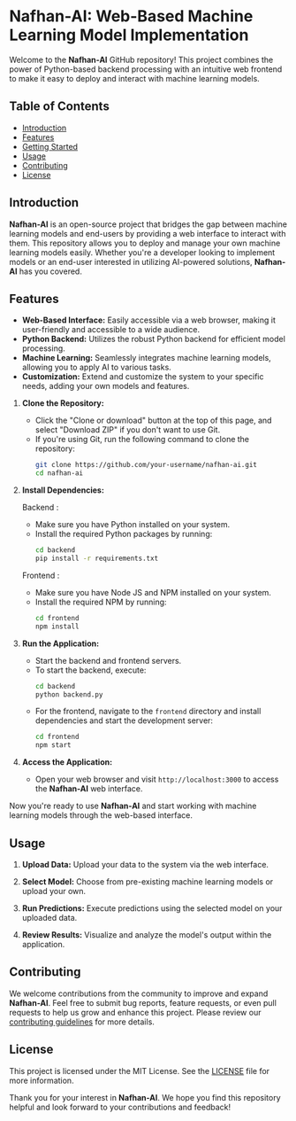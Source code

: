 # Nafhan-AI: Web-Based Machine Learning Model Implementation

Welcome to the **Nafhan-AI** GitHub repository! This project combines the power of Python-based backend processing with an intuitive web frontend to make it easy to deploy and interact with machine learning models.

## Table of Contents
- [Introduction](#introduction)
- [Features](#features)
- [Getting Started](#getting-started)
- [Usage](#usage)
- [Contributing](#contributing)
- [License](#license)

## Introduction

**Nafhan-AI** is an open-source project that bridges the gap between machine learning models and end-users by providing a web interface to interact with them. This repository allows you to deploy and manage your own machine learning models easily. Whether you're a developer looking to implement models or an end-user interested in utilizing AI-powered solutions, **Nafhan-AI** has you covered.

## Features

- **Web-Based Interface:** Easily accessible via a web browser, making it user-friendly and accessible to a wide audience.
- **Python Backend:** Utilizes the robust Python backend for efficient model processing.
- **Machine Learning:** Seamlessly integrates machine learning models, allowing you to apply AI to various tasks.
- **Customization:** Extend and customize the system to your specific needs, adding your own models and features.

1. **Clone the Repository:** 
   - Click the "Clone or download" button at the top of this page, and select "Download ZIP" if you don't want to use Git.
   - If you're using Git, run the following command to clone the repository:
     ```bash
     git clone https://github.com/your-username/nafhan-ai.git
     cd nafhan-ai
     ```

2. **Install Dependencies:**

   Backend :
   - Make sure you have Python installed on your system.
   - Install the required Python packages by running:
     ```bash
     cd backend
     pip install -r requirements.txt
     ```
   Frontend :
   - Make sure you have Node JS and NPM installed on your system.
   - Install the required NPM by running:
     ```bash
     cd frontend
     npm install
     ```
4. **Run the Application:**
   - Start the backend and frontend servers.
   - To start the backend, execute:
     ```bash
     cd backend
     python backend.py
     ```
   - For the frontend, navigate to the `frontend` directory and install dependencies and start the development server:
     ```bash
     cd frontend
     npm start
     ```

5. **Access the Application:**
   - Open your web browser and visit `http://localhost:3000` to access the **Nafhan-AI** web interface.

Now you're ready to use **Nafhan-AI** and start working with machine learning models through the web-based interface.
## Usage

1. **Upload Data:** Upload your data to the system via the web interface.

2. **Select Model:** Choose from pre-existing machine learning models or upload your own.

3. **Run Predictions:** Execute predictions using the selected model on your uploaded data.

4. **Review Results:** Visualize and analyze the model's output within the application.

## Contributing

We welcome contributions from the community to improve and expand **Nafhan-AI**. Feel free to submit bug reports, feature requests, or even pull requests to help us grow and enhance this project. Please review our [contributing guidelines](CONTRIBUTING.md) for more details.

## License

This project is licensed under the MIT License. See the [LICENSE](LICENSE) file for more information.

Thank you for your interest in **Nafhan-AI**. We hope you find this repository helpful and look forward to your contributions and feedback!
